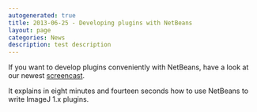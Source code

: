 ```yaml
---
autogenerated: true
title: 2013-06-25 - Developing plugins with NetBeans
layout: page
categories: News
description: test description
---
```


If you want to develop plugins conveniently with NetBeans, have a look at our newest [screencast](https://www.youtube.com/watch?v=Ac-6gJ2eRb0).

It explains in eight minutes and fourteen seconds how to use NetBeans to write ImageJ 1.x plugins.



